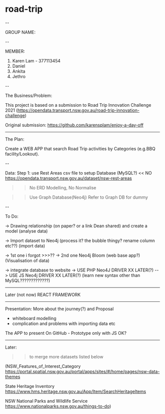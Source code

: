 # road-trip

--

GROUP NAME:

--


MEMBER: 
1. Karen Lam - 377113454
2. Daniel
3. Ankita
4. Jethro

--


The Business/Problem:

This project is based on a submission to Road Trip Innovation Challenge 2021 
(https://opendata.transport.nsw.gov.au/road-trip-innovation-challenge)


Original submission: https://github.com/karensplam/enjoy-a-day-off

----


The Plan:

Create a WEB APP that search Road Trip activities by Categories (e.g.BBQ facility/Lookout).

--

Data:
Step 1: use Rest Areas csv file to setup Database (MySQL?) << NO
https://opendata.transport.nsw.gov.au/dataset/nsw-rest-areas

>> No ERD Modelling, No Normalise

>> Use Graph Database(Neo4j)
Refer to Graph DB for dummy

--

To Do:

-> Drawing relationship (on paper? or a link Dean shared) and create a model 
(analyse data)

-> Import dataset to Neo4j (process it? the bubble thingy? rename column etc??)
(import data)

-> 1st one i forgot >>>?? 
-> 2nd one Neo4j Bloom (web base app?) (Visualisation of data)


-> integrate database to website
  -> USE PHP Neo4J DRIVER  XX LATER(?)
  --> USE JS Neo4j DRIVER  XX LATER(?)
(learn new syntax other than MySQL?????????????)

---

Later (not now)
REACT FRAMEWORK

----

Presentation:
More about the journey(?) and Proposal
- whiteboard modelling
- complication and problems with importing data etc

The APP to present
On GitHub - Prototype only with JS OK?

----




Later: 

>> to merge more datasets listed below

(NSW_Features_of_Interest_Category 
https://portal.spatial.nsw.gov.au/portal/apps/sites/#/home/pages/nsw-data-themes

State Heritage Inventory 
https://www.hms.heritage.nsw.gov.au/App/Item/SearchHeritageItems

NSW National Parks and Wildlife Service 
https://www.nationalparks.nsw.gov.au/things-to-do)
